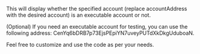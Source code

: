 This will display whether the specified account (replace accountAddress with the desired account) is an executable account or not.

(Optional) If you need an executable account for testing, you can use the following address: CenYq6bDRB7p73EjsPEpiYN7uveyPUTdXkDkgUduboaN.

Feel free to customize and use the code as per your needs.